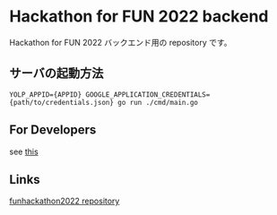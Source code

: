 # Hackathon for FUN 2022 backend

Hackathon for FUN 2022 バックエンド用の repository です。

## サーバの起動方法

```
YOLP_APPID={APPID} GOOGLE_APPLICATION_CREDENTIALS={path/to/credentials.json} go run ./cmd/main.go
```

## For Developers

see [this](fordev.md)

## Links

[funhackathon2022 repository](https://github.com/fung-hackathon/funhackathon2022)

